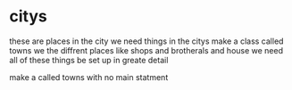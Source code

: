 citys
=====

these are places in the city
we need things in the citys make a class called towns
we the diffrent places like
shops and brotherals
and house
we need all of these things  be set up in greate detail

make a called towns with no main statment
